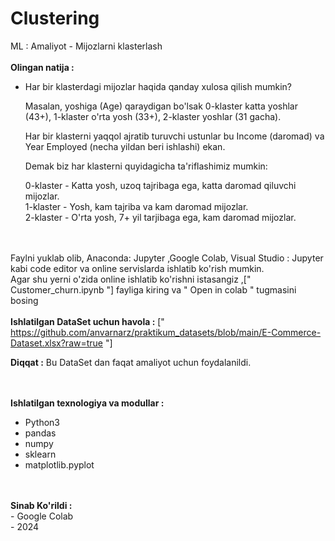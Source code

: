 # Clustering
ML : Amaliyot - Mijozlarni klasterlash
<br><br>
<strong>Olingan natija :</strong><br>
<ul>
  <li>Har bir klasterdagi mijozlar haqida qanday xulosa qilish mumkin?<br>

Masalan, yoshiga (Age) qaraydigan bo'lsak 0-klaster katta yoshlar (43+), 1-klaster o'rta yosh (33+), 2-klaster yoshlar (31 gacha).<br>

Har bir klasterni yaqqol ajratib turuvchi ustunlar bu Income (daromad) va Year Employed (necha yildan beri ishlashi) ekan.<br>

Demak biz har klasterni quyidagicha ta'riflashimiz mumkin:<br>

0-klaster - Katta yosh, uzoq tajribaga ega, katta daromad qiluvchi mijozlar.<br> 1-klaster - Yosh, kam tajriba va kam daromad mijozlar.<br> 2-klaster - O'rta yosh, 7+ yil tarjibaga ega, kam daromad mijozlar.</li>
</ul>

<br><br>
Faylni yuklab olib, Anaconda: Jupyter ,Google Colab, Visual Studio : Jupyter kabi code editor va online servislarda ishlatib ko'rish mumkin.<br>
Agar shu yerni o'zida online ishlatib ko'rishni istasangiz ,[" Customer_churn.ipynb "] fayliga kiring va " Open in colab " tugmasini bosing <br>
<br><strong>Ishlatilgan DataSet uchun havola :</strong> [" https://github.com/anvarnarz/praktikum_datasets/blob/main/E-Commerce-Dataset.xlsx?raw=true "]<br>
<p><strong>Diqqat :</strong> Bu DataSet dan faqat amaliyot uchun foydalanildi.</p>
<br><br>
<strong>Ishlatilgan texnologiya va modullar :</strong><br>
<ul>
  <li>Python3</li>
  <li>pandas</li>
  <li>numpy</li>
  <li>sklearn</li>
  <li>matplotlib.pyplot</li>
</ul>
<br><br>
<strong>Sinab Ko'rildi :</strong><br>
- Google Colab<br>
- 2024




